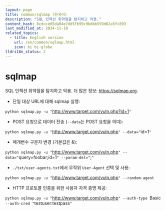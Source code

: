 ```yaml
---
layout: page
title: common/sqlmap (한국어)
description: "SQL 인젝션 취약점을 탐지하고 악용."
content_hash: 8cdcce65da04e7dd5fb99c9bdbb559d62a5fc893
last_modified_at: 2024-11-10
related_topics:
  - title: English version
    url: /en/common/sqlmap.html
    icon: bi bi-globe
tldri18n_status: 2
---
```

# sqlmap

SQL 인젝션 취약점을 탐지하고 악용.
더 많은 정보: <https://sqlmap.org>.

- 단일 대상 URL에 대해 sqlmap 실행:

`python sqlmap.py -u "`<span class="tldr-var badge badge-pill bg-dark-lm bg-white-dm text-white-lm text-dark-dm font-weight-bold">http://www.target.com/vuln.php?id=1</span>`"`

- POST 요청으로 데이터 전송 (`--data`는 POST 요청을 의미):

`python sqlmap.py -u "`<span class="tldr-var badge badge-pill bg-dark-lm bg-white-dm text-white-lm text-dark-dm font-weight-bold">http://www.target.com/vuln.php</span>`" --data="`<span class="tldr-var badge badge-pill bg-dark-lm bg-white-dm text-white-lm text-dark-dm font-weight-bold">id=1</span>`"`

- 매개변수 구분자 변경 (기본값은 &):

`python sqlmap.py -u "`<span class="tldr-var badge badge-pill bg-dark-lm bg-white-dm text-white-lm text-dark-dm font-weight-bold">http://www.target.com/vuln.php</span>`" --data="`<span class="tldr-var badge badge-pill bg-dark-lm bg-white-dm text-white-lm text-dark-dm font-weight-bold">query=foobar;id=1</span>`" --param-del="`<span class="tldr-var badge badge-pill bg-dark-lm bg-white-dm text-white-lm text-dark-dm font-weight-bold">;</span>`"`

- `./txt/user-agents.txt`에서 무작위 `User-Agent` 선택 및 사용:

`python sqlmap.py -u "`<span class="tldr-var badge badge-pill bg-dark-lm bg-white-dm text-white-lm text-dark-dm font-weight-bold">http://www.target.com/vuln.php</span>`" --random-agent`

- HTTP 프로토콜 인증을 위한 사용자 자격 증명 제공:

`python sqlmap.py -u "`<span class="tldr-var badge badge-pill bg-dark-lm bg-white-dm text-white-lm text-dark-dm font-weight-bold">http://www.target.com/vuln.php</span>`" --auth-type `<span class="tldr-var badge badge-pill bg-dark-lm bg-white-dm text-white-lm text-dark-dm font-weight-bold">Basic</span>` --auth-cred "`<span class="tldr-var badge badge-pill bg-dark-lm bg-white-dm text-white-lm text-dark-dm font-weight-bold">testuser:testpass</span>`"`
